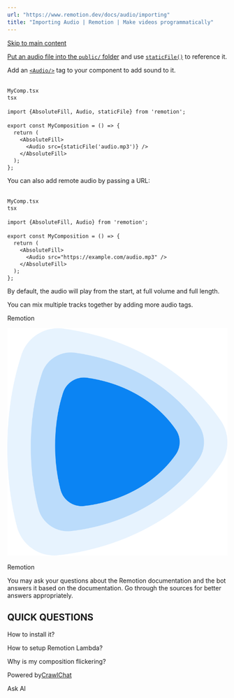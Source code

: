 ```yaml
---
url: "https://www.remotion.dev/docs/audio/importing"
title: "Importing Audio | Remotion | Make videos programmatically"
---
```


[Skip to main content](https://www.remotion.dev/docs/audio/importing#__docusaurus_skipToContent_fallback)

[Put an audio file into the `public/` folder](https://www.remotion.dev/docs/assets) and use [`staticFile()`](https://www.remotion.dev/docs/staticfile) to reference it.

Add an [`<Audio/>`](https://www.remotion.dev/docs/audio) tag to your component to add sound to it.

```

MyComp.tsx
tsx

import {AbsoluteFill, Audio, staticFile} from 'remotion';

export const MyComposition = () => {
  return (
    <AbsoluteFill>
      <Audio src={staticFile('audio.mp3')} />
    </AbsoluteFill>
  );
};
```

You can also add remote audio by passing a URL:

```

MyComp.tsx
tsx

import {AbsoluteFill, Audio} from 'remotion';

export const MyComposition = () => {
  return (
    <AbsoluteFill>
      <Audio src="https://example.com/audio.mp3" />
    </AbsoluteFill>
  );
};
```

By default, the audio will play from the start, at full volume and full length.

You can mix multiple tracks together by adding more audio tags.

Remotion

![Logo](https://raw.githubusercontent.com/remotion-dev/brand/refs/heads/main/logo.svg)

Remotion

You may ask your questions about the Remotion documentation and the bot answers it based on the documentation. Go through the sources for better answers appropriately.

## QUICK QUESTIONS

How to install it?

How to setup Remotion Lambda?

Why is my composition flickering?

Powered by[CrawlChat](https://crawlchat.app/?ref=powered-by-remotion)

Ask AI